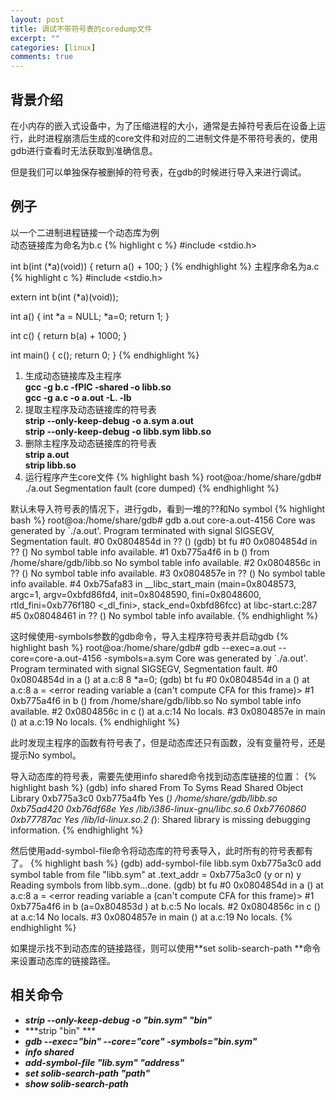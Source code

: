 ```yaml
---
layout: post
title: 调试不带符号表的coredump文件
excerpt: ""
categories: [linux]
comments: true
---
```


## 背景介绍
在小内存的嵌入式设备中，为了压缩进程的大小，通常是去掉符号表后在设备上运行，此时进程崩溃后生成的core文件和对应的二进制文件是不带符号表的，使用gdb进行查看时无法获取到准确信息。

但是我们可以单独保存被删掉的符号表，在gdb的时候进行导入来进行调试。

## 例子
以一个二进制进程链接一个动态库为例<br>
动态链接库为命名为b.c
{% highlight c %}
#include <stdio.h>

int b(int (*a)(void))
{
	return a() + 100;
}
{% endhighlight %}
主程序命名为a.c
{% highlight c %}
#include <stdio.h>

extern int b(int (*a)(void));

int a() 
{
	int *a = NULL;
	*a=0;
	return 1;
}

int c()
{
	return b(a) + 1000;
}

int main()
{
	c();
	return 0;
}
{% endhighlight %}

1. 生成动态链接库及主程序  
    **gcc -g  b.c -fPIC -shared -o libb.so**  
    **gcc -g a.c -o a.out -L. -lb**
2. 提取主程序及动态链接库的符号表  
    **strip --only-keep-debug -o a.sym a.out**  
    **strip --only-keep-debug -o libb.sym libb.so**
3. 删除主程序及动态链接库的符号表  
    **strip a.out**  
    **strip libb.so**
4. 运行程序产生core文件
{% highlight bash %}
    root@oa:/home/share/gdb# ./a.out
    Segmentation fault (core dumped)
{% endhighlight %}

默认未导入符号表的情况下，进行gdb，看到一堆的??和No symbol
{% highlight bash %}
root@oa:/home/share/gdb# gdb a.out core-a.out-4156
Core was generated by `./a.out'.
Program terminated with signal SIGSEGV, Segmentation fault.
#0  0x0804854d in ?? ()
(gdb) bt fu
#0  0x0804854d in ?? ()
No symbol table info available.
#1  0xb775a4f6 in b () from /home/share/gdb/libb.so
No symbol table info available.
#2  0x0804856c in ?? ()
No symbol table info available.
#3  0x0804857e in ?? ()
No symbol table info available.
#4  0xb75afa83 in __libc_start_main (main=0x8048573, argc=1, argv=0xbfd86fd4, init=0x8048590, fini=0x8048600, rtld_fini=0xb776f180 <_dl_fini>, stack_end=0xbfd86fcc) at libc-start.c:287
#5  0x08048461 in ?? ()
No symbol table info available.
{% endhighlight %}

这时候使用-symbols参数的gdb命令，导入主程序符号表并启动gdb
{% highlight bash %}
root@oa:/home/share/gdb# gdb --exec=a.out --core=core-a.out-4156 -symbols=a.sym
Core was generated by `./a.out'.
Program terminated with signal SIGSEGV, Segmentation fault.
#0  0x0804854d in a () at a.c:8
8	 *a=0;
(gdb) bt  fu
#0  0x0804854d in a () at a.c:8
        a = <error reading variable a (can't compute CFA for this frame)>
#1  0xb775a4f6 in b () from /home/share/gdb/libb.so
No symbol table info available.
#2  0x0804856c in c () at a.c:14
No locals.
#3  0x0804857e in main () at a.c:19
No locals.
{% endhighlight %}

此时发现主程序的函数有符号表了，但是动态库还只有函数，没有变量符号，还是提示No symbol。

导入动态库的符号表，需要先使用info shared命令找到动态库链接的位置：
{% highlight bash %}
(gdb) info shared
From        To          Syms Read   Shared Object Library
0xb775a3c0  0xb775a4fb  Yes (*)     /home/share/gdb/libb.so
0xb75ad420  0xb76df68e  Yes         /lib/i386-linux-gnu/libc.so.6
0xb7760860  0xb77787ac  Yes         /lib/ld-linux.so.2
(*): Shared library is missing debugging information.
{% endhighlight %}

然后使用add-symbol-file命令将动态库的符号表导入，此时所有的符号表都有了。
{% highlight bash %}
(gdb) add-symbol-file libb.sym 0xb775a3c0
add symbol table from file "libb.sym" at
    .text_addr = 0xb775a3c0
(y or n) y
Reading symbols from libb.sym...done.
(gdb) bt fu
#0  0x0804854d in a () at a.c:8
        a = <error reading variable a (can't compute CFA for this frame)>
#1  0xb775a4f6 in b (a=0x804853d <a>) at b.c:5
No locals.
#2  0x0804856c in c () at a.c:14
No locals.
#3  0x0804857e in main () at a.c:19
No locals.
{% endhighlight %}

如果提示找不到动态库的链接路径，则可以使用**set solib-search-path <path>**命令来设置动态库的链接路径。

## 相关命令
* ***strip --only-keep-debug -o "bin.sym" "bin"***
* ***strip "bin" ***
* ***gdb --exec="bin" --core="core" -symbols="bin.sym"***
* ***info shared***
* ***add-symbol-file "lib.sym" "address"***
* ***set solib-search-path "path"***
* ***show solib-search-path***
